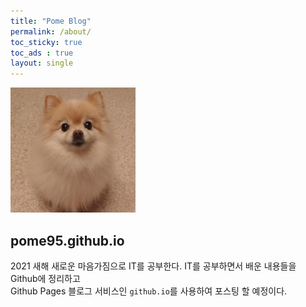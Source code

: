 ```yaml
---
title: "Pome Blog"
permalink: /about/
toc_sticky: true
toc_ads : true
layout: single
---
```


<img width="200" src="/assets/img/pome.jpeg">

## pome95.github.io


2021 새해 새로운 마음가짐으로 IT를 공부한다.
IT를 공부하면서 배운 내용들을 Github에 정리하고  
Github Pages 블로그 서비스인 `github.io`를 사용하여 포스팅 할 예정이다.